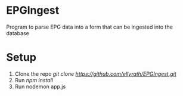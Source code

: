# EPGIngest
Program to parse EPG data into a form that can be ingested into the database
# Setup
1. Clone the repo _git clone https://github.com/ellyrath/EPGIngest.git_
2. Run _npm install_
3. Run nodemon app.js
